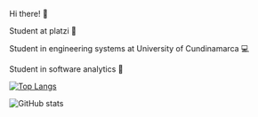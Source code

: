 Hi there! 🤙

Student at platzi 💚 

Student in engineering systems at University of Cundinamarca 💻 

Student in software analytics 🐛

[![Top Langs](https://github-readme-stats.vercel.app/api/top-langs/?username=jlianacastillo)](https://github.com/jlianacastillo/github-readme-stats)

![GitHub stats](https://github-readme-stats.vercel.app/api?username=jlianacastillo&show_icons=true&theme=color)
